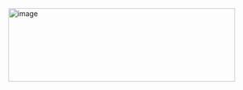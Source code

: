 
<img width="449" height="146" alt="image" src="https://github.com/user-attachments/assets/6deafa3f-78a3-4f24-8cdf-2765d8b10111" />
